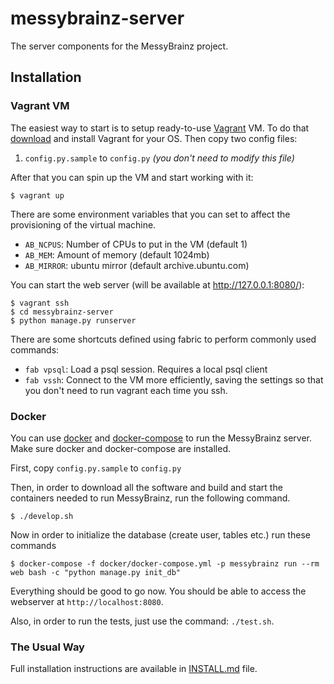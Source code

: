 messybrainz-server
==================

The server components for the MessyBrainz project.

## Installation

### Vagrant VM

The easiest way to start is to setup ready-to-use [Vagrant](https://www.vagrantup.com/)
VM. To do that [download](https://www.vagrantup.com/downloads.html) and install
Vagrant for your OS. Then copy two config files:

1. `config.py.sample` to `config.py` *(you don't need to modify this file)*

After that you can spin up the VM and start working with it:

    $ vagrant up

There are some environment variables that you can set to affect the
provisioning of the virtual machine.

 * `AB_NCPUS`: Number of CPUs to put in the VM (default 1)
 * `AB_MEM`:   Amount of memory (default 1024mb)
 * `AB_MIRROR`: ubuntu mirror (default archive.ubuntu.com)

You can start the web server (will be available at http://127.0.0.1:8080/):

    $ vagrant ssh
    $ cd messybrainz-server
    $ python manage.py runserver

There are some shortcuts defined using fabric to perform commonly used
commands:

 * `fab vpsql`: Load a psql session. Requires a local psql client
 * `fab vssh`: Connect to the VM more efficiently, saving the settings
               so that you don't need to run vagrant each time you ssh.

### Docker

You can use [docker](https://www.docker.com/) and [docker-compose](https://docs.docker.com/compose/)
to run the MessyBrainz server. Make sure docker and docker-compose are installed.

First, copy `config.py.sample` to `config.py`

Then, in order to download all the software and build and start the containers needed to run
MessyBrainz, run the following command.

    $ ./develop.sh

Now in order to initialize the database (create user, tables etc.) run these commands

    $ docker-compose -f docker/docker-compose.yml -p messybrainz run --rm web bash -c "python manage.py init_db"

Everything should be good to go now. You should be able to access the webserver at `http://localhost:8080`.

Also, in order to run the tests, just use the command: `./test.sh`.

### The Usual Way

Full installation instructions are available in [INSTALL.md](https://github.com/metabrainz/messybrainz-server/blob/master/INSTALL.md) file.
